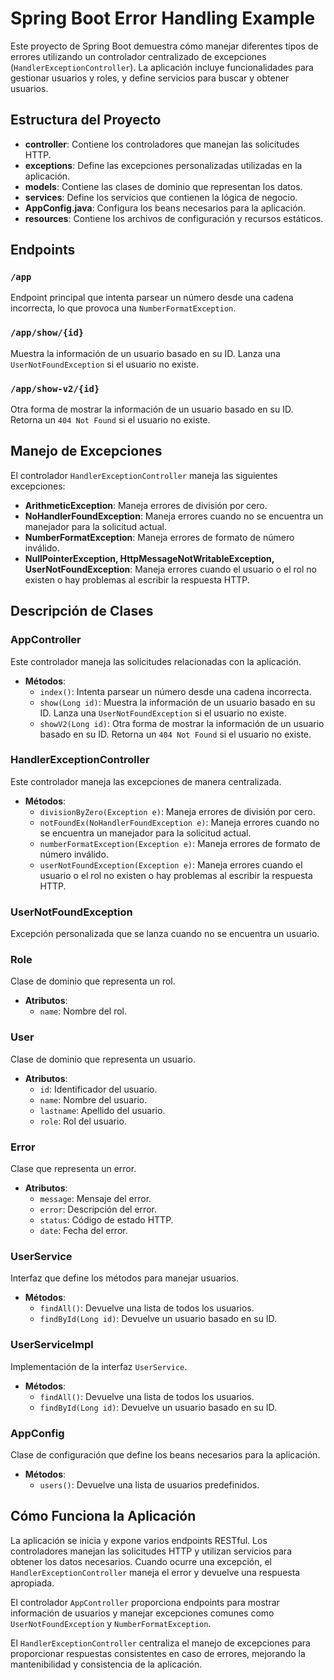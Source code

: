 # Spring Boot Error Handling Example

Este proyecto de Spring Boot demuestra cómo manejar diferentes tipos de errores utilizando un controlador centralizado de excepciones (`HandlerExceptionController`). La aplicación incluye funcionalidades para gestionar usuarios y roles, y define servicios para buscar y obtener usuarios.

## Estructura del Proyecto

- **controller**: Contiene los controladores que manejan las solicitudes HTTP.
- **exceptions**: Define las excepciones personalizadas utilizadas en la aplicación.
- **models**: Contiene las clases de dominio que representan los datos.
- **services**: Define los servicios que contienen la lógica de negocio.
- **AppConfig.java**: Configura los beans necesarios para la aplicación.
- **resources**: Contiene los archivos de configuración y recursos estáticos.

## Endpoints

### `/app`
Endpoint principal que intenta parsear un número desde una cadena incorrecta, lo que provoca una `NumberFormatException`.

### `/app/show/{id}`
Muestra la información de un usuario basado en su ID. Lanza una `UserNotFoundException` si el usuario no existe.

### `/app/show-v2/{id}`
Otra forma de mostrar la información de un usuario basado en su ID. Retorna un `404 Not Found` si el usuario no existe.

## Manejo de Excepciones

El controlador `HandlerExceptionController` maneja las siguientes excepciones:

- **ArithmeticException**: Maneja errores de división por cero.
- **NoHandlerFoundException**: Maneja errores cuando no se encuentra un manejador para la solicitud actual.
- **NumberFormatException**: Maneja errores de formato de número inválido.
- **NullPointerException, HttpMessageNotWritableException, UserNotFoundException**: Maneja errores cuando el usuario o el rol no existen o hay problemas al escribir la respuesta HTTP.

## Descripción de Clases

### AppController

Este controlador maneja las solicitudes relacionadas con la aplicación. 

- **Métodos**:
  - `index()`: Intenta parsear un número desde una cadena incorrecta.
  - `show(Long id)`: Muestra la información de un usuario basado en su ID. Lanza una `UserNotFoundException` si el usuario no existe.
  - `showV2(Long id)`: Otra forma de mostrar la información de un usuario basado en su ID. Retorna un `404 Not Found` si el usuario no existe.

### HandlerExceptionController

Este controlador maneja las excepciones de manera centralizada.

- **Métodos**:
  - `divisionByZero(Exception e)`: Maneja errores de división por cero.
  - `notFoundEx(NoHandlerFoundException e)`: Maneja errores cuando no se encuentra un manejador para la solicitud actual.
  - `numberFormatException(Exception e)`: Maneja errores de formato de número inválido.
  - `userNotFoundException(Exception e)`: Maneja errores cuando el usuario o el rol no existen o hay problemas al escribir la respuesta HTTP.

### UserNotFoundException

Excepción personalizada que se lanza cuando no se encuentra un usuario.

### Role

Clase de dominio que representa un rol.

- **Atributos**:
  - `name`: Nombre del rol.

### User

Clase de dominio que representa un usuario.

- **Atributos**:
  - `id`: Identificador del usuario.
  - `name`: Nombre del usuario.
  - `lastname`: Apellido del usuario.
  - `role`: Rol del usuario.

### Error

Clase que representa un error.

- **Atributos**:
  - `message`: Mensaje del error.
  - `error`: Descripción del error.
  - `status`: Código de estado HTTP.
  - `date`: Fecha del error.

### UserService

Interfaz que define los métodos para manejar usuarios.

- **Métodos**:
  - `findAll()`: Devuelve una lista de todos los usuarios.
  - `findById(Long id)`: Devuelve un usuario basado en su ID.

### UserServiceImpl

Implementación de la interfaz `UserService`.

- **Métodos**:
  - `findAll()`: Devuelve una lista de todos los usuarios.
  - `findById(Long id)`: Devuelve un usuario basado en su ID.

### AppConfig

Clase de configuración que define los beans necesarios para la aplicación.

- **Métodos**:
  - `users()`: Devuelve una lista de usuarios predefinidos.

## Cómo Funciona la Aplicación

La aplicación se inicia y expone varios endpoints RESTful. Los controladores manejan las solicitudes HTTP y utilizan servicios para obtener los datos necesarios. Cuando ocurre una excepción, el `HandlerExceptionController` maneja el error y devuelve una respuesta apropiada.

El controlador `AppController` proporciona endpoints para mostrar información de usuarios y manejar excepciones comunes como `UserNotFoundException` y `NumberFormatException`.

El `HandlerExceptionController` centraliza el manejo de excepciones para proporcionar respuestas consistentes en caso de errores, mejorando la mantenibilidad y consistencia de la aplicación.
